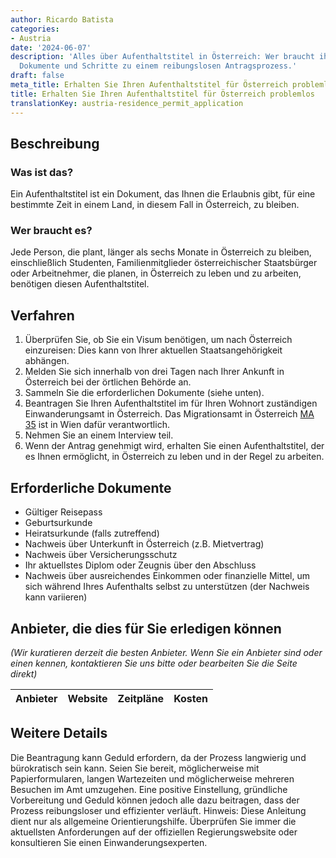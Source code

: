 ```yaml
---
author: Ricardo Batista
categories:
- Austria
date: '2024-06-07'
description: 'Alles über Aufenthaltstitel in Österreich: Wer braucht ihn, erforderliche
  Dokumente und Schritte zu einem reibungslosen Antragsprozess.'
draft: false
meta_title: Erhalten Sie Ihren Aufenthaltstitel für Österreich problemlos
title: Erhalten Sie Ihren Aufenthaltstitel für Österreich problemlos
translationKey: austria-residence_permit_application
---
```



## Beschreibung
### Was ist das?
Ein Aufenthaltstitel ist ein Dokument, das Ihnen die Erlaubnis gibt, für eine bestimmte Zeit in einem Land, in diesem Fall in Österreich, zu bleiben.

### Wer braucht es?
Jede Person, die plant, länger als sechs Monate in Österreich zu bleiben, einschließlich Studenten, Familienmitglieder österreichischer Staatsbürger oder Arbeitnehmer, die planen, in Österreich zu leben und zu arbeiten, benötigen diesen Aufenthaltstitel.

## Verfahren
1. Überprüfen Sie, ob Sie ein Visum benötigen, um nach Österreich einzureisen: Dies kann von Ihrer aktuellen Staatsangehörigkeit abhängen.
2. Melden Sie sich innerhalb von drei Tagen nach Ihrer Ankunft in Österreich bei der örtlichen Behörde an.
3. Sammeln Sie die erforderlichen Dokumente (siehe unten).
4. Beantragen Sie Ihren Aufenthaltstitel im für Ihren Wohnort zuständigen Einwanderungsamt in Österreich. Das Migrationsamt in Österreich [MA 35](http://www.wien.gv.at/english/) ist in Wien dafür verantwortlich.
5. Nehmen Sie an einem Interview teil.
6. Wenn der Antrag genehmigt wird, erhalten Sie einen Aufenthaltstitel, der es Ihnen ermöglicht, in Österreich zu leben und in der Regel zu arbeiten.

## Erforderliche Dokumente
- Gültiger Reisepass
- Geburtsurkunde
- Heiratsurkunde (falls zutreffend)
- Nachweis über Unterkunft in Österreich (z.B. Mietvertrag)
- Nachweis über Versicherungsschutz
- Ihr aktuellstes Diplom oder Zeugnis über den Abschluss
- Nachweis über ausreichendes Einkommen oder finanzielle Mittel, um sich während Ihres Aufenthalts selbst zu unterstützen (der Nachweis kann variieren)

## Anbieter, die dies für Sie erledigen können

_(Wir kuratieren derzeit die besten Anbieter. Wenn Sie ein Anbieter sind oder einen kennen, kontaktieren Sie uns bitte oder bearbeiten Sie die Seite direkt)_

| Anbieter | Website | Zeitpläne | Kosten |
| --------------- | --------------- | :-------------: | :-------------: |

## Weitere Details
Die Beantragung kann Geduld erfordern, da der Prozess langwierig und bürokratisch sein kann. Seien Sie bereit, möglicherweise mit Papierformularen, langen Wartezeiten und möglicherweise mehreren Besuchen im Amt umzugehen. Eine positive Einstellung, gründliche Vorbereitung und Geduld können jedoch alle dazu beitragen, dass der Prozess reibungsloser und effizienter verläuft.
Hinweis: Diese Anleitung dient nur als allgemeine Orientierungshilfe. Überprüfen Sie immer die aktuellsten Anforderungen auf der offiziellen Regierungswebsite oder konsultieren Sie einen Einwanderungsexperten.